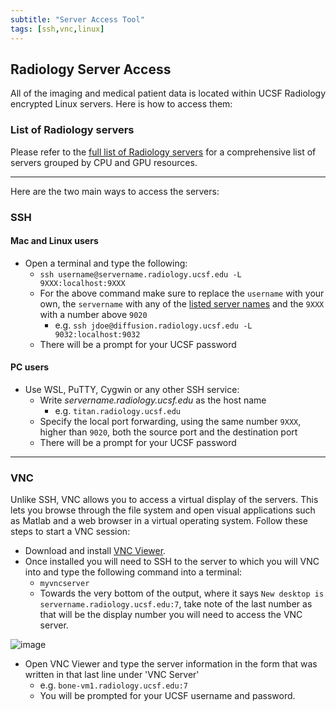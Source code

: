 ```yaml
---
subtitle: "Server Access Tool"
tags: [ssh,vnc,linux]
---
```


## Radiology Server Access

All of the imaging and medical patient data is located within UCSF Radiology encrypted Linux servers. Here is how to access them:

### List of Radiology servers

Please refer to the [full list of Radiology servers](../../materials/listofservers) for a comprehensive list of servers grouped by CPU and GPU resources.

---

Here are the two main ways to access the servers:

### SSH

#### Mac and Linux users

- Open a terminal and type the following:
  - `ssh username@servername.radiology.ucsf.edu -L 9XXX:localhost:9XXX`
  - For the above command make sure to replace the `username` with your own, the  `servername` with any of the [listed server names](/materials/listofservers) and the `9XXX` with a number above `9020`
    - e.g. `ssh jdoe@diffusion.radiology.ucsf.edu -L 9032:localhost:9032`
  - There will be a prompt for your UCSF password  

#### PC users

- Use WSL, PuTTY, Cygwin or any other SSH service:
  - Write *servername.radiology.ucsf.edu* as the host name
    - e.g. `titan.radiology.ucsf.edu`
  - Specify the local port forwarding, using the same number `9XXX`, higher than `9020`, both the source port and the destination port
  - There will be a prompt for your UCSF password

---

### VNC

Unlike SSH, VNC allows you to access a virtual display of the servers. This lets you browse through the file system and open visual applications such as Matlab and a web browser in a virtual operating system. Follow these steps to start a VNC session:

- Download and install [VNC Viewer](https://www.realvnc.com/en/connect/download/viewer/).
- Once installed you will need to SSH to the server to which you will VNC into and type the following command into a terminal:
  - `myvncserver`
  - Towards the very bottom of the output, where it says `New desktop is servername.radiology.ucsf.edu:7`, take note of the last number as that will be the display number you will need to access the VNC server.

![image](/support/vncserversample.png "Sample Image")

- Open VNC Viewer and type the server information in the form that was written in that last line under 'VNC Server'
  - e.g. `bone-vm1.radiology.ucsf.edu:7`
  - You will be prompted for your UCSF username and password.
